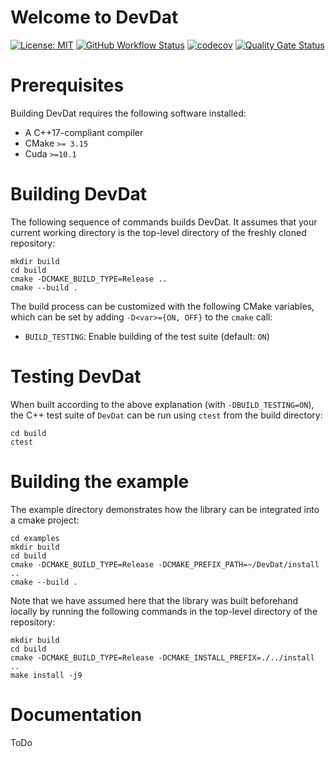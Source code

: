 # Welcome to DevDat

[![License: MIT](https://img.shields.io/badge/License-MIT-yellow.svg)](https://opensource.org/licenses/MIT)
[![GitHub Workflow Status](https://img.shields.io/github/workflow/status/statphysandml/DevDat/CI)](https://github.com/statphysandml/DevDat/actions?query=workflow%3ACI)
[![codecov](https://codecov.io/gh/statphysandml/DevDat/branch/main/graph/badge.svg)](https://codecov.io/gh/statphysandml/DevDat)
[![Quality Gate Status](https://sonarcloud.io/api/project_badges/measure?project=statphysandml_DevDat&metric=alert_status)](https://sonarcloud.io/dashboard?id=statphysandml_DevDat)

# Prerequisites

Building DevDat requires the following software installed:

* A C++17-compliant compiler
* CMake `>= 3.15`
* Cuda `>=10.1`

# Building DevDat

The following sequence of commands builds DevDat.
It assumes that your current working directory is the top-level directory
of the freshly cloned repository:

```
mkdir build
cd build
cmake -DCMAKE_BUILD_TYPE=Release ..
cmake --build .
```

The build process can be customized with the following CMake variables,
which can be set by adding `-D<var>={ON, OFF}` to the `cmake` call:

* `BUILD_TESTING`: Enable building of the test suite (default: `ON`)

# Testing DevDat

When built according to the above explanation (with `-DBUILD_TESTING=ON`),
the C++ test suite of `DevDat` can be run using
`ctest` from the build directory:

```
cd build
ctest
```
# Building the example

The example directory demonstrates how the library can be integrated into a cmake project:

```
cd examples
mkdir build
cd build
cmake -DCMAKE_BUILD_TYPE=Release -DCMAKE_PREFIX_PATH=~/DevDat/install ..   
cmake --build .
```

Note that we have assumed here that the library was built beforehand locally by running the following commands in the top-level directory of the repository:

```
mkdir build
cd build
cmake -DCMAKE_BUILD_TYPE=Release -DCMAKE_INSTALL_PREFIX=./../install ..    
make install -j9
```


# Documentation

ToDo
